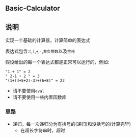 ## Basic-Calculator

## 说明
实现一个基础的计算器，计算简单的表达式

表达式包含:`(`,`)`,`+`,`-`,`非负整数`以及`空格`

假设给出的每一个表达式都是正常可以运行的，例如:

```
"1 + 1" = 2
" 2-1 + 2 " = 3
"(1+(4+5+2)-3)+(6+8)" = 23
```

- 请不要使用`eval`
- 请不要使用一些内置函数库

### 思路

- 递归，每一次递归分为有括号的(递归)和没括号的(计算完毕)
    - 在超长字符串时，超时
